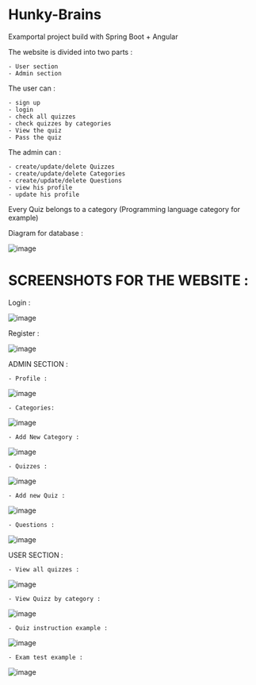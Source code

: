 # Hunky-Brains
Examportal project build with Spring Boot + Angular


The website is divided into two parts :

    - User section
    - Admin section
    
The user can :

    - sign up
    - login
    - check all quizzes
    - check quizzes by categories
    - View the quiz
    - Pass the quiz
 
 
The admin can : 

    - create/update/delete Quizzes
    - create/update/delete Categories
    - create/update/delete Questions
    - view his profile
    - update his profile
    
Every Quiz belongs to a category (Programming language category for example)


Diagram for database :

![image](https://user-images.githubusercontent.com/86445571/175085040-b110f082-ae3f-4eef-ac0d-fdb688e255f4.png)


# SCREENSHOTS FOR THE WEBSITE : 

Login : 

![image](https://user-images.githubusercontent.com/86445571/175091544-a20ec652-e9d4-48c4-ad0f-5b3cbf3a9ac8.png)


Register :

![image](https://user-images.githubusercontent.com/86445571/175091707-4bfb83fb-18d5-4750-adb0-7070c3dda6cc.png)



ADMIN SECTION : 
    
    - Profile : 
   
   ![image](https://user-images.githubusercontent.com/86445571/175091817-7333a449-2063-4791-89fe-10fdc262949f.png)

    - Categories:
  
  ![image](https://user-images.githubusercontent.com/86445571/175092252-2742a4bb-41d2-4860-971d-428d62317d99.png)
    
    - Add New Category :
   
   ![image](https://user-images.githubusercontent.com/86445571/175092525-d13b55d7-0e47-40ff-8a9c-d91ad051d613.png)
   
    - Quizzes :
   
   ![image](https://user-images.githubusercontent.com/86445571/175093100-338bd058-f124-4190-8bab-fd81c3be8898.png)
   
    - Add new Quiz :
   
  ![image](https://user-images.githubusercontent.com/86445571/175093169-2aa29a7c-4f99-49f9-b026-f32c4d0c09ce.png)

    - Questions :
   
   ![image](https://user-images.githubusercontent.com/86445571/175093645-9ee8bf51-9f69-4d30-9ce3-dd0afccb0dc4.png)


USER SECTION :
    
    - View all quizzes :
    
   ![image](https://user-images.githubusercontent.com/86445571/175093929-361ee456-72bc-43fe-9bce-8adb1f619e4a.png)
   
    - View Quizz by category : 
    
   ![image](https://user-images.githubusercontent.com/86445571/175094025-1d01debe-e7ed-4207-a9a6-fb07b03633e0.png)
   
    - Quiz instruction example :
    
   ![image](https://user-images.githubusercontent.com/86445571/175094183-b04ce88a-ddb5-4c20-a989-72e83e2904f9.png)

    - Exam test example : 
    
   ![image](https://user-images.githubusercontent.com/86445571/175094309-45f2c2cc-654e-4767-bf15-8359fabcd371.png)



      
